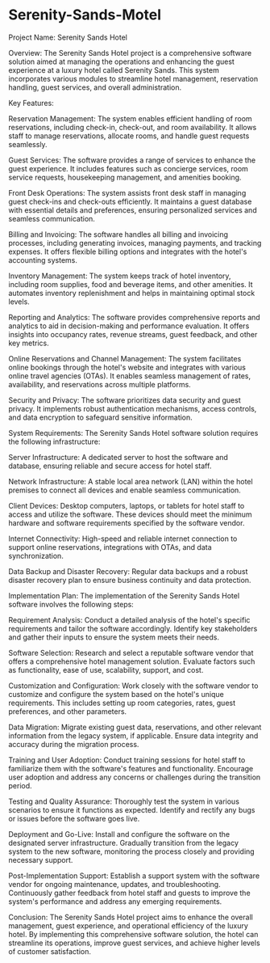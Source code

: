 # Serenity-Sands-Motel
Project Name: Serenity Sands Hotel

Overview:
The Serenity Sands Hotel project is a comprehensive software solution aimed at managing the operations and enhancing the guest experience at a luxury hotel called Serenity Sands. This system incorporates various modules to streamline hotel management, reservation handling, guest services, and overall administration.

Key Features:

Reservation Management: The system enables efficient handling of room reservations, including check-in, check-out, and room availability. It allows staff to manage reservations, allocate rooms, and handle guest requests seamlessly.

Guest Services: The software provides a range of services to enhance the guest experience. It includes features such as concierge services, room service requests, housekeeping management, and amenities booking.

Front Desk Operations: The system assists front desk staff in managing guest check-ins and check-outs efficiently. It maintains a guest database with essential details and preferences, ensuring personalized services and seamless communication.

Billing and Invoicing: The software handles all billing and invoicing processes, including generating invoices, managing payments, and tracking expenses. It offers flexible billing options and integrates with the hotel's accounting systems.

Inventory Management: The system keeps track of hotel inventory, including room supplies, food and beverage items, and other amenities. It automates inventory replenishment and helps in maintaining optimal stock levels.

Reporting and Analytics: The software provides comprehensive reports and analytics to aid in decision-making and performance evaluation. It offers insights into occupancy rates, revenue streams, guest feedback, and other key metrics.

Online Reservations and Channel Management: The system facilitates online bookings through the hotel's website and integrates with various online travel agencies (OTAs). It enables seamless management of rates, availability, and reservations across multiple platforms.

Security and Privacy: The software prioritizes data security and guest privacy. It implements robust authentication mechanisms, access controls, and data encryption to safeguard sensitive information.

System Requirements:
The Serenity Sands Hotel software solution requires the following infrastructure:

Server Infrastructure: A dedicated server to host the software and database, ensuring reliable and secure access for hotel staff.

Network Infrastructure: A stable local area network (LAN) within the hotel premises to connect all devices and enable seamless communication.

Client Devices: Desktop computers, laptops, or tablets for hotel staff to access and utilize the software. These devices should meet the minimum hardware and software requirements specified by the software vendor.

Internet Connectivity: High-speed and reliable internet connection to support online reservations, integrations with OTAs, and data synchronization.

Data Backup and Disaster Recovery: Regular data backups and a robust disaster recovery plan to ensure business continuity and data protection.

Implementation Plan:
The implementation of the Serenity Sands Hotel software involves the following steps:

Requirement Analysis: Conduct a detailed analysis of the hotel's specific requirements and tailor the software accordingly. Identify key stakeholders and gather their inputs to ensure the system meets their needs.

Software Selection: Research and select a reputable software vendor that offers a comprehensive hotel management solution. Evaluate factors such as functionality, ease of use, scalability, support, and cost.

Customization and Configuration: Work closely with the software vendor to customize and configure the system based on the hotel's unique requirements. This includes setting up room categories, rates, guest preferences, and other parameters.

Data Migration: Migrate existing guest data, reservations, and other relevant information from the legacy system, if applicable. Ensure data integrity and accuracy during the migration process.

Training and User Adoption: Conduct training sessions for hotel staff to familiarize them with the software's features and functionality. Encourage user adoption and address any concerns or challenges during the transition period.

Testing and Quality Assurance: Thoroughly test the system in various scenarios to ensure it functions as expected. Identify and rectify any bugs or issues before the software goes live.

Deployment and Go-Live: Install and configure the software on the designated server infrastructure. Gradually transition from the legacy system to the new software, monitoring the process closely and providing necessary support.

Post-Implementation Support: Establish a support system with the software vendor for ongoing maintenance, updates, and troubleshooting. Continuously gather feedback from hotel staff and guests to improve the system's performance and address any emerging requirements.

Conclusion:
The Serenity Sands Hotel project aims to enhance the overall management, guest experience, and operational efficiency of the luxury hotel. By implementing this comprehensive software solution, the hotel can streamline its operations, improve guest services, and achieve higher levels of customer satisfaction.